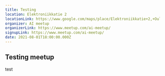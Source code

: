 ```yaml
---
title: Testing
location: Elektroniikkatie 2
locationLink: https://www.google.com/maps/place/Elektroniikkatie+2,+Oulu+Finland
organizer: AI meetup
organizerLink: https://www.meetup.com/ai-meetup/
signupLink: https://www.meetup.com/ai-meetup/
date: 2021-08-01T18:00:00.000Z
---
```


## Testing meetup 
test
      